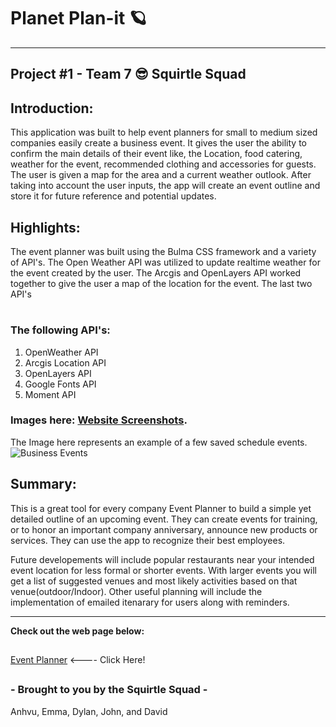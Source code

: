 # Planet Plan-it 🪐
---

## Project #1 - Team 7  😎 Squirtle Squad

## Introduction: 

This application was built to help event planners for small to medium sized companies easily create a business event. It gives the user the ability to confirm the main details of their event like, the Location, food catering, weather for the event, recommended clothing and accessories for guests. The user is given a map for the area and a current weather outlook. After taking into account the user inputs, the app will create an event outline and store it for future reference and potential updates. 

## Highlights:

The event planner was built using the Bulma CSS framework and a variety of API's. The Open Weather API was utilized to update realtime weather for the event created by the user. The Arcgis and OpenLayers API worked together to give the user a map of the location for the event. The last two API's  
#
### The following API's:
1. OpenWeather API
2. Arcgis Location API
3. OpenLayers API
4. Google Fonts API
5. Moment API

### Images here: [Website Screenshots](https:). 

The Image here represents an example of a few saved schedule events. 
![Business Events](Events.png)

## Summary: 

This is a great tool for every company Event Planner to build a simple yet detailed outline of an upcoming event. They can create events for training, or to honor an important company anniversary, announce new products or services. They can use the app to recognize their best employees.

Future developements will include popular restaurants near your intended event location for less formal or shorter events. With larger events you will get a list of suggested venues and most likely activities based on that venue(outdoor/Indoor). Other useful planning will include the implementation of emailed itenarary for users along with reminders. 

--- 
**Check out the web page below:**
##
[Event Planner](https://think-again-coder.github.io/eventplanner/) <---- Click Here!
## 
### - Brought to you by the Squirtle Squad - 

Anhvu, Emma, Dylan, John, and David


